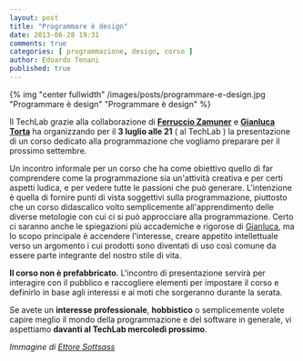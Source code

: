 ```yaml
---
layout: post
title: "Programmare è design"
date: 2013-06-28 19:31
comments: true
categories: [ programmazione, design, corso ]
author: Edoardo Tenani
published: true
---
```


{% img "center fullwidth" /images/posts/programmare-e-design.jpg "Programmare è design" "Programmare è design" %}

Il TechLab grazie alla collaborazione di **[Ferruccio Zamuner](http://nonsolosoft.com/solo/chisiamo.shtml)** e **[Gianluca Torta](http://www.unito.it/unitoWAR/page/dipartimenti1/D004/D004_personale_batch_BasicBook_Docenti_IT7?id=180631)** ha organizzando per il **3 luglio alle 21** ( al TechLab ) la presentazione di un corso dedicato alla programmazione che vogliamo preparare per il prossimo settembre.

<!-- more -->

Un incontro informale per un corso che ha come obiettivo quello di far comprendere come la programmazione sia un'attività creativa e per certi aspetti ludica, e per vedere tutte le passioni che può generare.
L'intenzione è quella di fornire punti di vista soggettivi sulla programmazione, piuttosto che un corso didascalico volto semplicemente all'apprendimento delle diverse metologie con cui ci si può approcciare alla programmazione.
Certo ci saranno anche le spiegazioni più accademiche e rigorose di [Gianluca](http://www.unito.it/unitoWAR/page/dipartimenti1/D004/D004_personale_batch_BasicBook_Docenti_IT7?id=180631), ma lo scopo principale è accendere l'interesse, creare appetito intellettuale verso un argomento i cui prodotti sono diventati di uso così comune da essere parte integrante del nostro stile di vita.

**Il corso non è prefabbricato**. L'incontro di presentazione servirà per interagire con il pubblico e raccogliere elementi per impostare il corso e definirlo in base agli interessi e ai moti che sorgeranno durante la serata.

Se avete un **interesse professionale**, **hobbistico** o semplicemente volete capire meglio il mondo della programmazione e del software in generale, vi aspettiamo **davanti al TechLab mercoledì prossimo**.

_Immagine di [Ettore Sottsass](https://secure.flickr.com/photos/designmuseumshop/3451917719/in/photostream/)_
